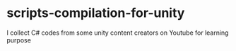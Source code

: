 # scripts-compilation-for-unity
I collect C# codes from some unity content creators on Youtube for learning purpose
